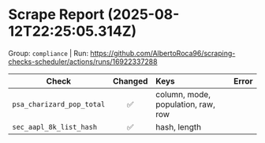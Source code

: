 # Scrape Report (2025-08-12T22:25:05.314Z)

Group: `compliance`  |  Run: https://github.com/AlbertoRoca96/scraping-checks-scheduler/actions/runs/16922337288

| Check | Changed | Keys | Error |
|---|:---:|:--|:--|
| `psa_charizard_pop_total` | ✅ | column, mode, population, raw, row |  |
| `sec_aapl_8k_list_hash` | ✅ | hash, length |  |
